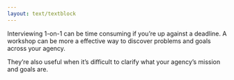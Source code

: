 ```yaml
---
layout: text/textblock
---
```

Interviewing 1-on-1 can be time consuming if you’re up against a deadline. A workshop can be more a effective way to discover problems and goals across your agency. 

They’re also useful when it’s difficult to clarify what your agency’s mission and goals are. 
